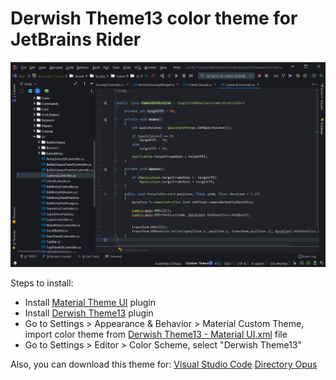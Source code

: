 # Derwish Theme13 color theme for JetBrains Rider

![screen](https://raw.githubusercontent.com/derwish-pro/JetBrains-DerwishTheme13/master/screen.png)

Steps to install:
- Install [Material Theme UI](https://plugins.jetbrains.com/plugin/8006-material-theme-ui) plugin
- Install [Derwish Theme13](https://github.com/derwish-pro/JetBrains-DerwishTheme13/raw/master/Derwish%20Theme13.jar) plugin
- Go to Settings > Appearance & Behavior > Material Custom Theme, import color theme from [Derwish Theme13 - Material UI.xml](https://raw.githubusercontent.com/derwish-pro/JetBrains-DerwishTheme13/master/Derwish%20Theme13%20-%20Material%20UI.xml) file
- Go to Settings > Editor > Color Scheme, select "Derwish Theme13"

Also, you can download this theme for:
[Visual Studio Code](https://marketplace.visualstudio.com/items?itemName=derwish.derwish-theme13)
[Directory Opus](https://resource.dopus.com/t/derwish-theme13/33161)


